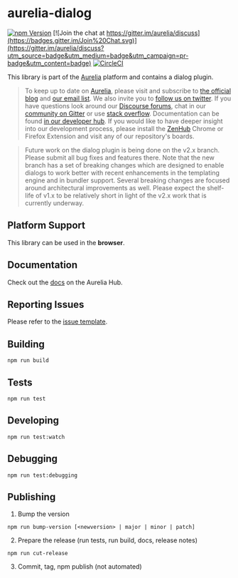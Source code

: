 # aurelia-dialog

[![npm Version](https://img.shields.io/npm/v/aurelia-dialog.svg)](https://www.npmjs.com/package/aurelia-dialog)
[![Join the chat at https://gitter.im/aurelia/discuss](https://badges.gitter.im/Join%20Chat.svg)](https://gitter.im/aurelia/discuss?utm_source=badge&utm_medium=badge&utm_campaign=pr-badge&utm_content=badge)
[![CircleCI](https://circleci.com/gh/aurelia/dialog.svg?style=shield)](https://circleci.com/gh/aurelia/dialog)

This library is part of the [Aurelia](http://www.aurelia.io/) platform and contains a dialog plugin.

> To keep up to date on [Aurelia](http://www.aurelia.io/), please visit and subscribe to [the official blog](http://blog.aurelia.io/) and [our email list](http://eepurl.com/ces50j). We also invite you to [follow us on twitter](https://twitter.com/aureliaeffect). If you have questions look around our [Discourse forums](http:aurelia.io/docs), chat in our [community on Gitter](https://gitter.im/aurelia/discuss) or use [stack overflow](http://stackoverflow.com/search?q=aurelia). Documentation can be found [in our developer hub](http://aurelia.io/docs). If you would like to have deeper insight into our development process, please install the [ZenHub](https://zenhub.io) Chrome or Firefox Extension and visit any of our repository's boards.

> Future work on the dialog plugin is being done on the v2.x branch. Please submit all bug fixes and features there. Note that the new branch has a set of breaking changes which are designed to enable dialogs to work better with recent enhancements in the templating engine and in bundler support. Several breaking changes are focused around architectural improvements as well. Please expect the shelf-life of v1.x to be relatively short in light of the v2.x work that is currently underway.

## Platform Support

This library can be used in the **browser**.

## Documentation

Check out the [docs](http://aurelia.io/docs/plugins/dialog#introduction) on the Aurelia Hub.

## Reporting Issues

Please refer to the [issue template](ISSUE_TEMPLATE.md).

## Building

```shell
npm run build
```

## Tests

```shell
npm run test
```

## Developing

```shell
npm run test:watch
```

## Debugging

```shell
npm run test:debugging
```

## Publishing

1. Bump the version
  
  ```shell
  npm run bump-version [<newversion> | major | minor | patch]
  ```

2. Prepare the release (run tests, run build, docs, release notes)
  
  ```shell
  npm run cut-release
  ```

3. Commit, tag, npm publish (not automated)
